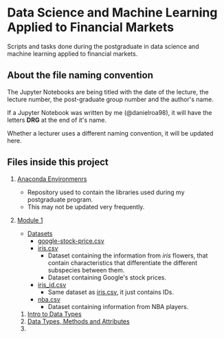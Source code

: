 # Data Science and Machine Learning Applied to Financial Markets
Scripts and tasks done during the postgraduate in data science and machine learning applied to financial markets.

## About the file naming convention

The Jupyter Notebooks are being titled with the date of the lecture, the lecture number, the post-graduate group number and the author's name.

If a Jupyter Notebook was written by me (@danielroa98), it will have the letters __DRG__ at the end of it's name.

Whether a lecturer uses a different naming convention, it will be updated here.

## Files inside this project

1. [Anaconda Environmenrs](./Anaconda%20Environments/)
    - Repository used to contain the libraries used during my postgraduate program.
    - This may not be updated very frequently.

2. [Module 1](./Modulo-1/)
    - [Datasets](./Module-1/Datasets/)
        - [google-stock-price.csv](./Module-1/Datasets/google_stock_price.csv)
        - [iris.csv](./Module-1/Datasets/iris.csv)
            - Dataset containing the information from _iris_ flowers, that contain characteristics that differentiate the different subspecies between them.
            - Dataset containing Google's stock prices.
        - [iris_id.csv](./Module-1/Datasets/iris_id.csv)
            - Same dataset as [iris.csv](./Module-1/Datasets/iris.csv), it just contains IDs.
        - [nba.csv](./Module-1/Datasets/nba.csv)
            - Dataset containing information from NBA players.
    1. [Intro to Data Types](./Modulo-1/07_Nov_2022_lec_01_M1G6P_DRG.ipynb)
    2. [Data Types, Methods and Attributes](./Module-1/09_Nov_2022_lec_02_M1G6P_DRG.ipynb)
    3. [](./Module-1/14_Nov_2022_lec_03_M1G6P_DRG.ipynb)

